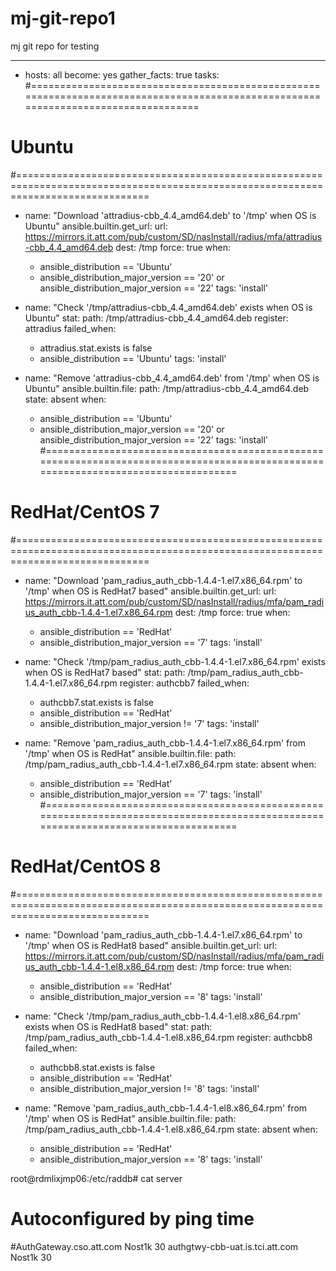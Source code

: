 # mj-git-repo1
mj git repo for testing


---
- hosts: all
  become: yes
  gather_facts: true
  tasks:
#===================================================================================================================================
# Ubuntu
#===================================================================================================================================
  - name: "Download 'attradius-cbb_4.4_amd64.deb' to '/tmp' when OS is Ubuntu"
    ansible.builtin.get_url:
      url: https://mirrors.it.att.com/pub/custom/SD/nasInstall/radius/mfa/attradius-cbb_4.4_amd64.deb
      dest: /tmp
      force: true
    when:
      - ansible_distribution == 'Ubuntu'
      - ansible_distribution_major_version == '20' or
        ansible_distribution_major_version == '22'
    tags: 'install'

  - name: "Check '/tmp/attradius-cbb_4.4_amd64.deb' exists when OS is Ubuntu"
    stat:
      path: /tmp/attradius-cbb_4.4_amd64.deb
    register: attradius
    failed_when:
      - attradius.stat.exists is false
      - ansible_distribution == 'Ubuntu'
    tags: 'install'

  - name: "Remove 'attradius-cbb_4.4_amd64.deb' from '/tmp' when OS is Ubuntu"
    ansible.builtin.file:
      path: /tmp/attradius-cbb_4.4_amd64.deb
      state: absent
    when:
      - ansible_distribution == 'Ubuntu'
      - ansible_distribution_major_version == '20' or
        ansible_distribution_major_version == '22'
    tags: 'install'
#===================================================================================================================================
# RedHat/CentOS 7
#===================================================================================================================================
  - name: "Download 'pam_radius_auth_cbb-1.4.4-1.el7.x86_64.rpm' to '/tmp' when OS is RedHat7 based"
    ansible.builtin.get_url:
      url: https://mirrors.it.att.com/pub/custom/SD/nasInstall/radius/mfa/pam_radius_auth_cbb-1.4.4-1.el7.x86_64.rpm
      dest: /tmp
      force: true
    when:
      - ansible_distribution == 'RedHat'
      - ansible_distribution_major_version == '7'
    tags: 'install'

  - name: "Check '/tmp/pam_radius_auth_cbb-1.4.4-1.el7.x86_64.rpm' exists when OS is RedHat7 based"
    stat:
      path: /tmp/pam_radius_auth_cbb-1.4.4-1.el7.x86_64.rpm
    register: authcbb7
    failed_when:
      - authcbb7.stat.exists is false
      - ansible_distribution == 'RedHat'
      - ansible_distribution_major_version != '7'
    tags: 'install'

  - name: "Remove 'pam_radius_auth_cbb-1.4.4-1.el7.x86_64.rpm' from '/tmp' when OS is RedHat"
    ansible.builtin.file:
      path: /tmp/pam_radius_auth_cbb-1.4.4-1.el7.x86_64.rpm
      state: absent
    when:
      - ansible_distribution == 'RedHat'
      - ansible_distribution_major_version == '7'
    tags: 'install'
#===================================================================================================================================
# RedHat/CentOS 8
#===================================================================================================================================
  - name: "Download 'pam_radius_auth_cbb-1.4.4-1.el7.x86_64.rpm' to '/tmp' when OS is RedHat8 based"
    ansible.builtin.get_url:
      url: https://mirrors.it.att.com/pub/custom/SD/nasInstall/radius/mfa/pam_radius_auth_cbb-1.4.4-1.el8.x86_64.rpm
      dest: /tmp
      force: true
    when:
      - ansible_distribution == 'RedHat'
      - ansible_distribution_major_version == '8'
    tags: 'install'

  - name: "Check '/tmp/pam_radius_auth_cbb-1.4.4-1.el8.x86_64.rpm' exists when OS is RedHat8 based"
    stat:
      path: /tmp/pam_radius_auth_cbb-1.4.4-1.el8.x86_64.rpm
    register: authcbb8
    failed_when:
      - authcbb8.stat.exists is false
      - ansible_distribution == 'RedHat'
      - ansible_distribution_major_version != '8'
    tags: 'install'

  - name: "Remove 'pam_radius_auth_cbb-1.4.4-1.el8.x86_64.rpm' from '/tmp' when OS is RedHat"
    ansible.builtin.file:
      path: /tmp/pam_radius_auth_cbb-1.4.4-1.el8.x86_64.rpm
      state: absent
    when:
      - ansible_distribution == 'RedHat'
      - ansible_distribution_major_version == '8'
    tags: 'install'








root@rdmlixjmp06:/etc/raddb# cat server
# Autoconfigured by ping time
#AuthGateway.cso.att.com Nost1k 30
authgtwy-cbb-uat.is.tci.att.com Nost1k 30

